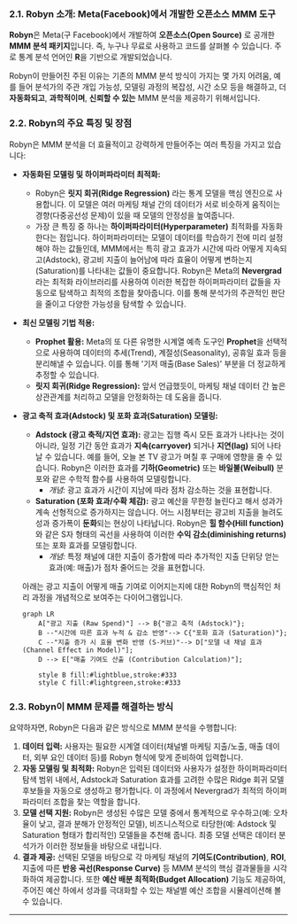 ### 2.1. Robyn 소개: Meta(Facebook)에서 개발한 오픈소스 MMM 도구

**Robyn**은 Meta(구 Facebook)에서 개발하여 **오픈소스(Open Source)** 로 공개한 **MMM 분석 패키지**입니다. 즉, 누구나 무료로 사용하고 코드를 살펴볼 수 있습니다. 주로 통계 분석 언어인 **R**을 기반으로 개발되었습니다.

Robyn이 만들어진 주된 이유는 기존의 MMM 분석 방식이 가지는 몇 가지 어려움, 예를 들어 분석가의 주관 개입 가능성, 모델링 과정의 복잡성, 시간 소모 등을 해결하고, 더 **자동화되고**, **과학적이며**, **신뢰할 수 있는** MMM 분석을 제공하기 위해서입니다.

### 2.2. Robyn의 주요 특징 및 장점

Robyn은 MMM 분석을 더 효율적이고 강력하게 만들어주는 여러 특징을 가지고 있습니다:

* **자동화된 모델링 및 하이퍼파라미터 최적화:**
    * Robyn은 **릿지 회귀(Ridge Regression)** 라는 통계 모델을 핵심 엔진으로 사용합니다. 이 모델은 여러 마케팅 채널 간의 데이터가 서로 비슷하게 움직이는 경향(다중공선성 문제)이 있을 때 모델의 안정성을 높여줍니다.
    * 가장 큰 특징 중 하나는 **하이퍼파라미터(Hyperparameter)** 최적화를 자동화한다는 점입니다. 하이퍼파라미터는 모델이 데이터를 학습하기 전에 미리 설정해야 하는 값들인데, MMM에서는 특히 광고 효과가 시간에 따라 어떻게 지속되고(Adstock), 광고비 지출이 늘어남에 따라 효율이 어떻게 변하는지(Saturation)를 나타내는 값들이 중요합니다. Robyn은 Meta의 **Nevergrad**라는 최적화 라이브러리를 사용하여 이러한 복잡한 하이퍼파라미터 값들을 자동으로 탐색하고 최적의 조합을 찾아줍니다. 이를 통해 분석가의 주관적인 판단을 줄이고 다양한 가능성을 탐색할 수 있습니다.

* **최신 모델링 기법 적용:**
    * **Prophet 활용:** Meta의 또 다른 유명한 시계열 예측 도구인 **Prophet**을 선택적으로 사용하여 데이터의 추세(Trend), 계절성(Seasonality), 공휴일 효과 등을 분리해낼 수 있습니다. 이를 통해 '기저 매출(Base Sales)' 부분을 더 정교하게 추정할 수 있습니다.
    * **릿지 회귀(Ridge Regression):** 앞서 언급했듯이, 마케팅 채널 데이터 간 높은 상관관계를 처리하고 모델을 안정화하는 데 도움을 줍니다.

* **광고 축적 효과(Adstock) 및 포화 효과(Saturation) 모델링:**
    * **Adstock (광고 축적/지연 효과):** 광고는 집행 즉시 모든 효과가 나타나는 것이 아니라, 일정 기간 동안 효과가 **지속(carryover)** 되거나 **지연(lag)** 되어 나타날 수 있습니다. 예를 들어, 오늘 본 TV 광고가 며칠 후 구매에 영향을 줄 수 있습니다. Robyn은 이러한 효과를 **기하(Geometric)** 또는 **바일불(Weibull)** 분포와 같은 수학적 함수를 사용하여 모델링합니다.
        * *개념:* 광고 효과가 시간이 지남에 따라 점차 감소하는 것을 표현합니다.
    * **Saturation (포화 효과/수확 체감):** 광고 예산을 무한정 늘린다고 해서 성과가 계속 선형적으로 증가하지는 않습니다. 어느 시점부터는 광고비 지출을 늘려도 성과 증가폭이 **둔화**되는 현상이 나타납니다. Robyn은 **힐 함수(Hill function)** 와 같은 S자 형태의 곡선을 사용하여 이러한 **수익 감소(diminishing returns)** 또는 포화 효과를 모델링합니다.
        * *개념:* 특정 채널에 대한 지출이 증가함에 따라 추가적인 지출 단위당 얻는 효과(예: 매출)가 점차 줄어드는 것을 표현합니다.

    아래는 광고 지출이 어떻게 매출 기여로 이어지는지에 대한 Robyn의 핵심적인 처리 과정을 개념적으로 보여주는 다이어그램입니다.

    ```mermaid
    graph LR
        A["광고 지출 (Raw Spend)"] --> B{"광고 축적 (Adstock)"};
        B --"시간에 따른 효과 누적 & 감소 반영"--> C{"포화 효과 (Saturation)"};
        C --"지출 증가 시 효율 변화 반영 (S-커브)"--> D["모델 내 채널 효과 (Channel Effect in Model)"];
        D --> E["매출 기여도 산출 (Contribution Calculation)"];

        style B fill:#lightblue,stroke:#333
        style C fill:#lightgreen,stroke:#333
    ```

### 2.3. Robyn이 MMM 문제를 해결하는 방식

요약하자면, Robyn은 다음과 같은 방식으로 MMM 분석을 수행합니다:

1.  **데이터 입력:** 사용자는 필요한 시계열 데이터(채널별 마케팅 지출/노출, 매출 데이터, 외부 요인 데이터 등)를 Robyn 형식에 맞게 준비하여 입력합니다.
2.  **자동 모델링 및 최적화:** Robyn은 입력된 데이터와 사용자가 설정한 하이퍼파라미터 탐색 범위 내에서, Adstock과 Saturation 효과를 고려한 수많은 Ridge 회귀 모델 후보들을 자동으로 생성하고 평가합니다. 이 과정에서 Nevergrad가 최적의 하이퍼파라미터 조합을 찾는 역할을 합니다.
3.  **모델 선택 지원:** Robyn은 생성된 수많은 모델 중에서 통계적으로 우수하고(예: 오차율이 낮고, 결과 분해가 안정적인 모델), 비즈니스적으로 타당한(예: Adstock 및 Saturation 형태가 합리적인) 모델들을 추천해 줍니다. 최종 모델 선택은 데이터 분석가가 이러한 정보들을 바탕으로 내립니다.
4.  **결과 제공:** 선택된 모델을 바탕으로 각 마케팅 채널의 **기여도(Contribution)**, **ROI**, 지출에 따른 **반응 곡선(Response Curve)** 등 MMM 분석의 핵심 결과물들을 시각화하여 제공합니다. 또한 **예산 배분 최적화(Budget Allocation)** 기능도 제공하여, 주어진 예산 하에서 성과를 극대화할 수 있는 채널별 예산 조합을 시뮬레이션해 볼 수 있습니다.

---
